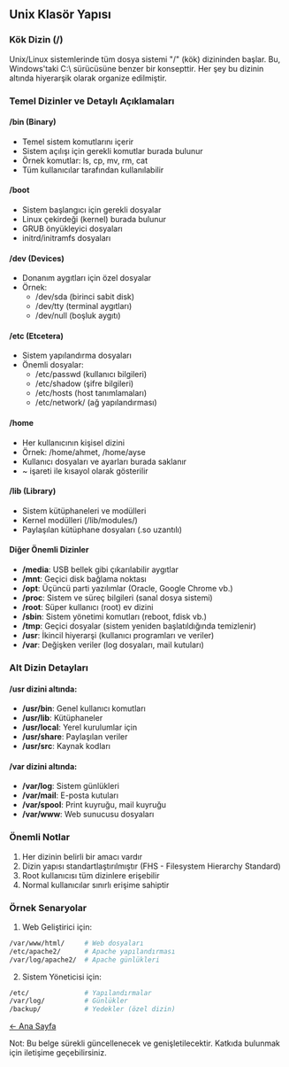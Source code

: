 

## Unix Klasör Yapısı

### Kök Dizin (/)
Unix/Linux sistemlerinde tüm dosya sistemi "/" (kök) dizininden başlar. Bu, Windows'taki C:\ sürücüsüne benzer bir konsepttir. Her şey bu dizinin altında hiyerarşik olarak organize edilmiştir.

### Temel Dizinler ve Detaylı Açıklamaları

#### /bin (Binary)
- Temel sistem komutlarını içerir
- Sistem açılışı için gerekli komutlar burada bulunur
- Örnek komutlar: ls, cp, mv, rm, cat
- Tüm kullanıcılar tarafından kullanılabilir

#### /boot
- Sistem başlangıcı için gerekli dosyalar
- Linux çekirdeği (kernel) burada bulunur
- GRUB önyükleyici dosyaları
- initrd/initramfs dosyaları

#### /dev (Devices)
- Donanım aygıtları için özel dosyalar
- Örnek: 
  - /dev/sda (birinci sabit disk)
  - /dev/tty (terminal aygıtları)
  - /dev/null (boşluk aygıtı)

#### /etc (Etcetera)
- Sistem yapılandırma dosyaları
- Önemli dosyalar:
  - /etc/passwd (kullanıcı bilgileri)
  - /etc/shadow (şifre bilgileri)
  - /etc/hosts (host tanımlamaları)
  - /etc/network/ (ağ yapılandırması)

#### /home
- Her kullanıcının kişisel dizini
- Örnek: /home/ahmet, /home/ayse
- Kullanıcı dosyaları ve ayarları burada saklanır
- ~ işareti ile kısayol olarak gösterilir

#### /lib (Library)
- Sistem kütüphaneleri ve modülleri
- Kernel modülleri (/lib/modules/)
- Paylaşılan kütüphane dosyaları (.so uzantılı)

#### Diğer Önemli Dizinler
- **/media**: USB bellek gibi çıkarılabilir aygıtlar
- **/mnt**: Geçici disk bağlama noktası
- **/opt**: Üçüncü parti yazılımlar (Oracle, Google Chrome vb.)
- **/proc**: Sistem ve süreç bilgileri (sanal dosya sistemi)
- **/root**: Süper kullanıcı (root) ev dizini
- **/sbin**: Sistem yönetimi komutları (reboot, fdisk vb.)
- **/tmp**: Geçici dosyalar (sistem yeniden başlatıldığında temizlenir)
- **/usr**: İkincil hiyerarşi (kullanıcı programları ve veriler)
- **/var**: Değişken veriler (log dosyaları, mail kutuları)

### Alt Dizin Detayları

#### /usr dizini altında:
- **/usr/bin**: Genel kullanıcı komutları
- **/usr/lib**: Kütüphaneler
- **/usr/local**: Yerel kurulumlar için
- **/usr/share**: Paylaşılan veriler
- **/usr/src**: Kaynak kodları

#### /var dizini altında:
- **/var/log**: Sistem günlükleri
- **/var/mail**: E-posta kutuları
- **/var/spool**: Print kuyruğu, mail kuyruğu
- **/var/www**: Web sunucusu dosyaları

### Önemli Notlar
1. Her dizinin belirli bir amacı vardır
2. Dizin yapısı standartlaştırılmıştır (FHS - Filesystem Hierarchy Standard)
3. Root kullanıcısı tüm dizinlere erişebilir
4. Normal kullanıcılar sınırlı erişime sahiptir

### Örnek Senaryolar

1. Web Geliştirici için:
```bash
/var/www/html/     # Web dosyaları
/etc/apache2/      # Apache yapılandırması
/var/log/apache2/  # Apache günlükleri
```

2. Sistem Yöneticisi için:
```bash
/etc/              # Yapılandırmalar
/var/log/          # Günlükler
/backup/           # Yedekler (özel dizin)
```


[← Ana Sayfa](Q00_index.tr.md)



Not: Bu belge sürekli güncellenecek ve genişletilecektir. Katkıda bulunmak için iletişime geçebilirsiniz.
